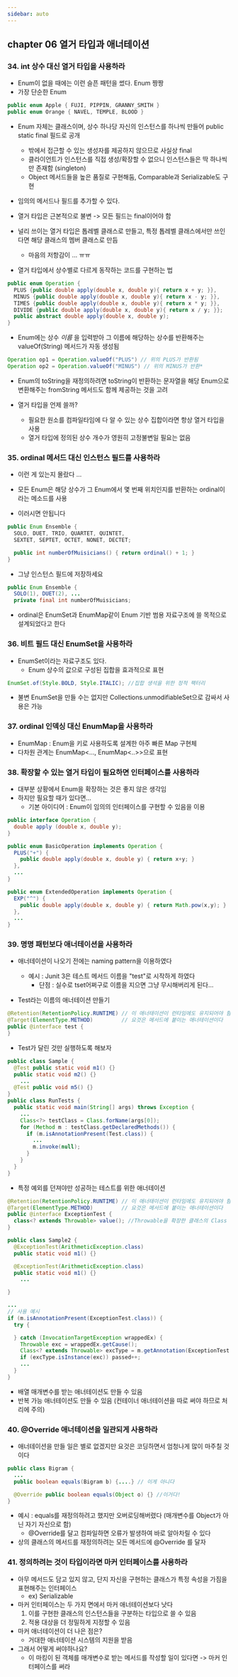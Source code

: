 ```yaml
---
sidebar: auto
---
```


## chapter 06 열거 타입과 애너테이션  

### 34. int 상수 대신 열거 타입을 사용하라   
- Enum이 없을 때에는 이런 슬픈 패턴을 썼다. Enum 짱짱
- 가장 단순한 Enum  
```java
public enum Apple { FUJI, PIPPIN, GRANNY_SMITH }
public enum Orange { NAVEL, TEMPLE, BLOOD }
```
- Enum 자체는 클래스이며, 상수 하나당 자신의 인스턴스를 하나씩 만들어 public static final 필드로 공개
  - 밖에서 접근할 수 있는 생성자를 제공하지 않으므로 사실상 final
  - 클라이언트가 인스턴스를 직접 생성/확장할 수 없으니 인스턴스들은 딱 하나씩만 존재함 (singleton)
  - Object 메서드들을 높은 품질로 구현해둠, Comparable과 Serializable도 구현  
- 임의의 메서드나 필드를 추가할 수 있다.    
- 열거 타입은 근본적으로 불변 -> 모든 필드는 final이어야 함  

- 널리 쓰이는 열거 타입은 톱레벨 클래스로 만들고, 특정 톱레벨 클래스에서만 쓰인다면 해당 클래스의 멤버 클래스로 만듬
  - 마음의 저항감이 ... ㅠㅠ

- 열거 타입에서 상수별로 다르게 동작하는 코드를 구현하는 법
```java
public enum Operation {
  PLUS {public double apply(double x, double y){ return x + y; }},
  MINUS {public double apply(double x, double y){ return x - y; }},
  TIMES {public double apply(double x, double y){ return x * y; }},
  DIVIDE {public double apply(double x, double y){ return x / y; }};
  public abstract double apply(double x, double y);
}
```  

- Enum에는 상수 *이름* 을 입력받아 그 이름에 해당하는 상수를 반환해주는 valueOf(String) 메서드가 자동 생성됨  

```java
Operation op1 = Operation.valueOf("PLUS") // 위의 PLUS가 반환됨
Operation op2 = Operation.valueOf("MINUS") // 위의 MINUS가 반환*
```
- Enum의 toString을 재정의하려면 toString이 반환하는 문자열을 해당 Enum으로 변환해주는 fromString 메서드도 함께 제공하는 것을 고려

- 열거 타입을 언제 쓸까?  
  - 필요한 원소를 컴파일타임에 다 알 수 있는 상수 집합이라면 항상 열거 타입을 사용  
  - 열거 타입에 정의된 상수 개수가 영원히 고정불변일 필요는 없음  

### 35. ordinal 메서드 대신 인스턴스 필드를 사용하라  
- 이런 게 있는지 몰랐다 ...
- 모든 Enum은 해당 상수가 그 Enum에서 몇 번째 위치인지를 반환하는 ordinal이라는 메소드를 사용

- 이러시면 안됩니다  
```java
public Enum Ensemble {
  SOLO, DUET, TRIO, QUARTET, QUINTET,
  SEXTET, SEPTET, OCTET, NONET, DECTET;

  public int numberOfMuisicians() { return ordinal() + 1; }
}
```
- 그냥 인스턴스 필드에 저장하세요
```java
public Enum Ensemble {
  SOLO(1), DUET(2), ...
  private final int numberOfMuisicians;
```

- ordinal은 EnumSet과 EnumMap같이 Enum 기반 범용 자료구조에 쓸 목적으로 설계되었다고 한다  


### 36. 비트 필드 대신 EnumSet을 사용하라   
- EnumSet이라는 자료구조도 있다.
  - Enum 상수의 값으로 구성된 집합을 효과적으로 표현
```java
EnumSet.of(Style.BOLD, Style.ITALIC); //집합 생석을 위한 정적 팩터리
```
- 불변 EnumSet을 만들 수는 없지만 Collections.unmodifiableSet으로 감싸서 사용은 가능  


### 37. ordinal 인덱싱 대신 EnumMap을 사용하라  
- EnumMap : Enum을 키로 사용하도록 설계한 아주 빠른 Map 구현체  
- 다차원 관계는 EnumMap<..., EnumMap<..>>으로 표현  


### 38. 확장할 수 있는 열거 타입이 필요하면 인터페이스를 사용하라  
- 대부분 상황에서 Enum을 확장하는 것은 좋지 않은 생각임
- 하지만 필요할 때가 있다면...
  - 기본 아이디어 : Enum이 임의의 인터페이스를 구현할 수 있음을 이용  
```java
public interface Operation {
  double apply (double x, double y);
}

public enum BasicOperation implements Operation {
  PLUS("+") {
    public double apply(double x, double y) { return x+y; }
  },
  ...
}

public enum ExtendedOperation implements Operation {
  EXP("^") {
    public double apply(double x, double y) { return Math.pow(x,y); }
  },
  ...
}
```  

### 39. 명명 패턴보다 애너테이션을 사용하라  
- 애너테이션이 나오기 전에는 naming pattern을 이용하였다
  - 예시 : Junit 3은 테스트 메서드 이름을 "test"로 시작하게 하였다
    - 단점 : 실수로 tset어쩌구로 이름을 지으면 그냥 무시해버리게 된다...

- Test라는 이름의 애너테이션 만들기  
```java  
@Retention(RetentionPolicy.RUNTIME) // 이 애너태이션이 런타임에도 유지되어야 함
@Target(ElementType.METHOD)         // 요것은 메서드에 붙이는 애너테이션이다
public @interface test {
}
```
- Test가 달린 것만 실행하도록 해보자  
```java
public class Sample {
  @Test public static void m1() {}
  public static void m2() {}
    ...
  @Test public void m5() {}
}
public class RunTests {
  public static void main(String[] args) throws Exception {
    ...
    Class<?> testClass = Class.forName(args[0]);
    for (Method m : testClass.getDeclaredMethods()) {
      if (m.isAnnotationPresent(Test.class)) {
        ...
        m.invoke(null);
      }
    }
  }
}
```

- 특정 예외를 던져야만 성공하는 테스트를 위한 애너테이션
```java
@Retention(RetentionPolicy.RUNTIME) // 이 애너태이션이 런타임에도 유지되어야 함
@Target(ElementType.METHOD)         // 요것은 메서드에 붙이는 애너테이션이다
public @interface ExceptionTest {
  class<? extends Throwable> value(); //Throwable을 확장한 클래스의 Class 객체!!
}
```
```java
public class Sample2 {
  @ExceptionTest(ArithmeticException.class)
  public static void m1() {}

  @ExceptionTest(ArithmeticException.class)
  public static void m1() {}
    ...  

}

...
// 사용 예시
if (m.isAnnotationPresent(ExceptionTest.class)) {
  try {

  } catch (InvocationTargetException wrappedEx) {
    Throwable exc = wrappedEx.getCause();
    Class<? extends Throwable> excType = m.getAnnotation(ExceptionTest.class).value();
    if (excType.isInstance(exc)) passed++;
    ...
  }
}
```

- 배열 매개변수를 받는 애너테이션도 만들 수 있음
- 반복 가능 애너테이션도 만들 수 있음 (컨테이너 애너테이션을 따로 써야 하므로 처리에 주의)


### 40. @Override 애너테이션을 일관되게 사용하라  
- 애너테이션을 만들 일은 별로 없겠지만 요것은 코딩하면서 엄청나게 많이 마주칠 것이다

```java
public class Bigram {
  ...
  public boolean equals(Bigram b) {....} // 이게 아니다

  @Override public boolean equals(Object o) {} //이거다!
}
```
- 예시 : equals를 재정의하려고 했지만 오버로딩해버렸다 (매개변수를 Object가 아닌 자기 자신으로 함)  
  - @Override를 달고 컴파일하면 오류가 발생하여 바로 알아차릴 수 있다  
- 상의 클래스의 메서드를 재정의하려는 모든 메서드에 @Override 를 달자  

### 41. 정의하려는 것이 타입이라면 마커 인터페이스를 사용하라  
- 아무 메서드도 담고 있지 않고, 단지 자신을 구현하는 클래스가 특정 속성을 가짐을 표현해주는 인터페이스  
  - ex) Serializable
- 마커 인터페이스는 두 가지 면에서 마커 애너테이션보다 낫다
  1. 이를 구현한 클래스의 인스턴스들을 구분하는 타입으로 쓸 수 있음
  2. 적용 대상을 더 정밀하게 지정할 수 있음  
- 마커 애너테이션이 더 나은 점은?  
  - 거대한 애너테이션 시스템의 지원을 받음  
- 그래서 어떻게 써야하나요?  
  - 이 마킹이 된 객체를 매개변수로 받는 메서드를 작성할 일이 있다면 -> 마커 인터페이스를 써라  

